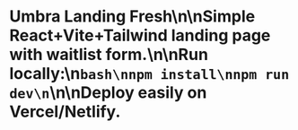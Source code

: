 # Umbra Landing Fresh\n\nSimple React+Vite+Tailwind landing page with waitlist form.\n\nRun locally:\n```bash\nnpm install\nnpm run dev\n```\n\nDeploy easily on Vercel/Netlify.